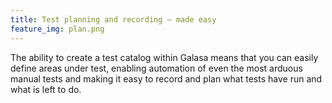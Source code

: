 ```yaml
---
title: Test planning and recording – made easy
feature_img: plan.png
---
```


The ability to create a test catalog within Galasa means that you can easily define areas under test, enabling automation of even the most arduous manual tests and making it easy to record and plan what tests have run and what is left to do.
